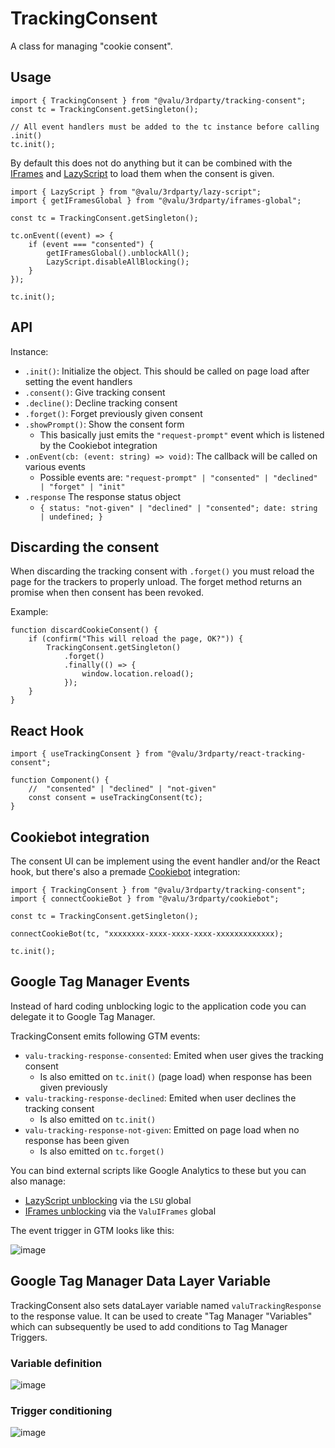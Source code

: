 # TrackingConsent

A class for managing "cookie consent".

## Usage

```tsx
import { TrackingConsent } from "@valu/3rdparty/tracking-consent";
const tc = TrackingConsent.getSingleton();

// All event handlers must be added to the tc instance before calling .init()
tc.init();
```

By default this does not do anything but it can be combined with the
[IFrames](iframes.md) and [LazyScript](lazy-script.md) to load them when the
consent is given.

```tsx
import { LazyScript } from "@valu/3rdparty/lazy-script";
import { getIFramesGlobal } from "@valu/3rdparty/iframes-global";

const tc = TrackingConsent.getSingleton();

tc.onEvent((event) => {
    if (event === "consented") {
        getIFramesGlobal().unblockAll();
        LazyScript.disableAllBlocking();
    }
});

tc.init();
```

## API

Instance:

-   `.init()`: Initialize the object. This should be called on page load after setting the event handlers
-   `.consent()`: Give tracking consent
-   `.decline()`: Decline tracking consent
-   `.forget()`: Forget previously given consent
-   `.showPrompt()`: Show the consent form
    -   This basically just emits the `"request-prompt"` event which is listened by the Cookiebot integration
-   `.onEvent(cb: (event: string) => void)`: The callback will be called on various events
    -   Possible events are: `"request-prompt" | "consented" | "declined" | "forget" | "init"`
-   `.response` The response status object
    -   `{ status: "not-given" | "declined" | "consented"; date: string | undefined; }`

## Discarding the consent

When discarding the tracking consent with `.forget()` you must reload the
page for the trackers to properly unload. The forget method returns an promise when
then consent has been revoked.

Example:

```tsx
function discardCookieConsent() {
    if (confirm("This will reload the page, OK?")) {
        TrackingConsent.getSingleton()
            .forget()
            .finally(() => {
                window.location.reload();
            });
    }
}
```

## React Hook

```tsx
import { useTrackingConsent } from "@valu/3rdparty/react-tracking-consent";

function Component() {
    //  "consented" | "declined" | "not-given"
    const consent = useTrackingConsent(tc);
}
```

## Cookiebot integration

The consent UI can be implement using the event handler and/or the React
hook, but there's also a premade [Cookiebot](https://www.cookiebot.com/)
integration:

```tsx
import { TrackingConsent } from "@valu/3rdparty/tracking-consent";
import { connectCookieBot } from "@valu/3rdparty/cookiebot";

const tc = TrackingConsent.getSingleton();

connectCookieBot(tc, "xxxxxxxx-xxxx-xxxx-xxxx-xxxxxxxxxxxxx);

tc.init();
```

## Google Tag Manager Events

Instead of hard coding unblocking logic to the application code you can
delegate it to Google Tag Manager.

TrackingConsent emits following GTM events:

-   `valu-tracking-response-consented`: Emited when user gives the tracking consent
    -   Is also emitted on `tc.init()` (page load) when response has been given previously
-   `valu-tracking-response-declined`: Emited when user declines the tracking consent
    -   Is also emitted on `tc.init()`
-   `valu-tracking-response-not-given`: Emitted on page load when no response has been given
    -   Is also emitted on `tc.forget()`

You can bind external scripts like Google Analytics to these but you can also manage:

-   [LazyScript unblocking](lazy-script.md#unblocking) via the `LSU` global
-   [IFrames unblocking](iframes.md#google-tag-manager) via the `ValuIFrames` global

The event trigger in GTM looks like this:

![image](https://user-images.githubusercontent.com/225712/102896488-25baf480-446f-11eb-93a9-4e21309d8d7b.png)

## Google Tag Manager Data Layer Variable

TrackingConsent also sets dataLayer variable named `valuTrackingResponse` to
the response value. It can be used to create "Tag Manager "Variables" which
can subsequently be used to add conditions to Tag Manager Triggers.

### Variable definition

![image](https://user-images.githubusercontent.com/225712/102990122-83a71500-451f-11eb-9804-12552ddbc72c.png)

### Trigger conditioning

![image](https://user-images.githubusercontent.com/225712/102990297-cc5ece00-451f-11eb-8003-f1631f082aed.png)
